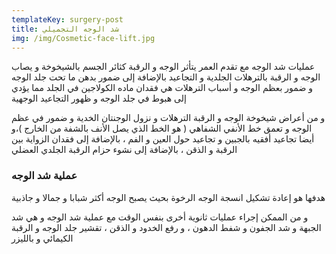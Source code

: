 ```yaml
---
templateKey: surgery-post
title: شد الوجه التجميلي
img: /img/Cosmetic-face-lift.jpg
---
```


عمليات شد الوجه
مع تقدم العمر يتأثر الوجه و الرقبة كثائر الجسم بالشيخوخة و يصاب الوجه و الرقبة بالترهلات الجلدية و التجاعيد بالإضافة إلى ضمور بدهن ما تحت جلد الوجه و ضمور بعظم الوجه و أسباب الترهلات هي فقدان ماده الكولاجين في الجلد مما يؤدي إلى هبوط في جلد الوجه و ظهور التجاعيد الوجهية

و من أعراض شيخوخة الوجه و الرقبة الترهلات و نزول الوجنتان الخدية و ضمور في عظم الوجه و تعمق خط الأنفي الشفاهي ( هو الخط الذي يصل الأنف بالشفة من الخارج )،و أيضا تجاعيد أفقيه بالجبين و تجاعيد حول العين و الفم ، بالإضافة إلى فقدان الزواية بين الرقبة و الذقن ، بالإضافة إلى نشوء حزام الرقبة الجلدي العضلي

### عملية شد الوجه

هدفها هو إعادة تشكيل انسجة الوجه الرخوة بحيث يصبح الوجه أكثر شبابا و جمالا و جاذبية

و من الممكن إجراء عمليات ثانوية أخرى بنفس الوقت مع عملية شد الوجه و هي شد الجبهة و شد الجفون و شفط الدهون ، و رفع الخدود و الذقن ، تقشير جلد الوجه و الرقبة الكيمائي و بالليزر
 